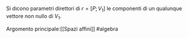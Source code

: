 Si dicono parametri direttori di $r=[P;V_{1}]$ le componenti di un qualunque vettore  non nullo di $V_{1}$.

Argomento principale:[[Spazi affini]]
#algebra 